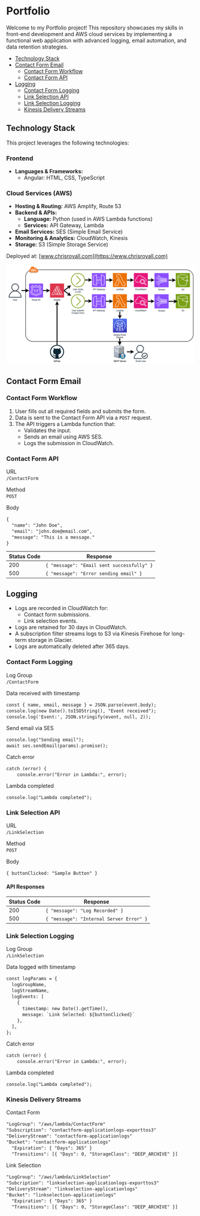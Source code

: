 # Portfolio
Welcome to my Portfolio project! This repository showcases my skills in front-end development and AWS cloud services by implementing a functional web application with advanced logging, email automation, and data retention strategies.

- [Technology Stack](#technology-stack)
- [Contact Form Email](#contact-form-email)
  - [Contact Form Workflow](#contact-form-workflow)
  - [Contact Form API](#contact-form-api)
- [Logging](#logging)
  - [Contact Form Logging](#contact-form-logging)
  - [Link Selection API](#link-selection-api)
  - [Link Selection Logging](#link-selection-logging)
  - [Kinesis Delivery Streams](#kinesis-delivery-streams)



## Technology Stack

This project leverages the following technologies:

### Frontend
- **Languages & Frameworks:**
  - Angular: HTML, CSS, TypeScript

### Cloud Services (AWS)
- **Hosting & Routing:** AWS Amplify, Route 53
- **Backend & APIs:**
  - **Language:** Python (used in AWS Lambda functions)
  - **Services:** API Gateway, Lambda
- **Email Services:** SES (Simple Email Service)
- **Monitoring & Analytics:** CloudWatch, Kinesis
- **Storage:** S3 (Simple Storage Service)

Deployed at: [www.chrisroyall.com](https://www.chrisroyall.com)

![Infrastructure Diagram](/public/assets/images/portfolio-infrastructure.png)



## Contact Form Email

### Contact Form Workflow

1. User fills out all required fields and submits the form.
2. Data is sent to the Contact Form API via a `POST` request.
3. The API triggers a Lambda function that:
   - Validates the input.
   - Sends an email using AWS SES.
   - Logs the submission in CloudWatch.


### Contact Form API

URL</br>
`/ContactForm`

Method</br>
`POST`

Body</br>
```
{
  "name": "John Doe",
  "email": "john.doe@email.com",
  "message": "This is a message."
}
```

| Status Code | Response                        |
|-------------|---------------------------------|
| 200         | `{ "message": "Email sent successfully" }` |
| 500         | `{ "message": "Error sending email" }`     |



## Logging
- Logs are recorded in CloudWatch for:
  - Contact form submissions.
  - Link selection events.
- Logs are retained for 30 days in CloudWatch.
- A subscription filter streams logs to S3 via Kinesis Firehose for long-term storage in Glacier.
- Logs are automatically deleted after 365 days.


### Contact Form Logging

Log Group</br>
`/ContactForm`

Data received with timestamp</br>
```
const { name, email, message } = JSON.parse(event.body);
console.log(new Date().toISOString(), "Event received");
console.log('Event:', JSON.stringify(event, null, 2));
```

Send email via SES</br>
```
console.log("Sending email");
await ses.sendEmail(params).promise();
```

Catch error</br>
```
catch (error) {
    console.error("Error in Lambda:", error);
```

Lambda completed</br>
```
console.log("Lambda completed");
```


### Link Selection API

URL</br>
`/LinkSelection`

Method</br>
`POST`

Body</br>
```
{ buttonClicked: "Sample Button" }
```

#### API Responses
| Status Code | Response                        |
|-------------|---------------------------------|
| 200         | `{ "message": "Log Recorded" }` |
| 500         | `{ "message": "Internal Server Error" }`     |



### Link Selection Logging

Log Group</br>
`/LinkSelection`

Data logged with timestamp</br>
```
const logParams = {
  logGroupName,
  logStreamName,
  logEvents: [
    {
      timestamp: new Date().getTime(),
      message: `Link Selected: ${buttonClicked}`
    },
  ],
};
```

Catch error</br>
```
catch (error) {
    console.error("Error in Lambda:", error);
```

Lambda completed</br>
```
console.log("Lambda completed");
```

### Kinesis Delivery Streams

Contact Form</br>
```
"LogGroup": "/aws/lambda/ContactForm"
"Subscription": "contactform-applicationlogs-exporttos3"
"DeliveryStream": "contactform-applicationlogs"
"Bucket": "contactform-applicationlogs"
  "Expiration": { "Days": 365" }
  "Transitions": [{ "Days": 0, "StorageClass": "DEEP_ARCHIVE" }]
```

Link Selection</br>
```
"LogGroup": "/aws/lambda/LinkSelection"
"Subcription": "linkselection-applicationlogs-exporttos3"
"DeliveryStream": "linkselection-applicationlogs"
"Bucket": "linkselection-applicationlogs"
  "Expiration": { "Days": 365" }
  "Transitions": [{ "Days": 0, "StorageClass": "DEEP_ARCHIVE" }]
```
